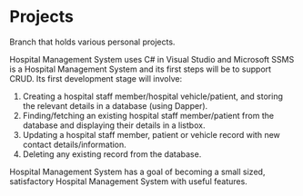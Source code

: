 # Projects

Branch that holds various personal projects.

Hospital Management System uses C# in Visual Studio and Microsoft SSMS is a Hospital Management System and its first steps will be to support CRUD. Its first development stage will involve:

1. Creating a hospital staff member/hospital vehicle/patient, and storing the relevant details in a database (using Dapper).
2. Finding/fetching an existing hospital staff member/patient from the database and displaying their details in a listbox.
3. Updating a hospital staff member, patient or vehicle record with new contact details/information.
4. Deleting any existing record from the database.

Hospital Management System has a goal of becoming a small sized, satisfactory Hospital Management System with useful features.
